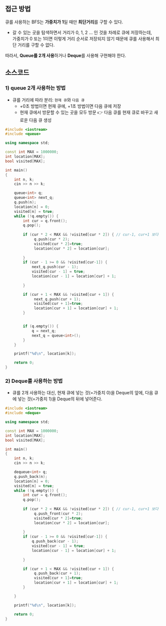 ## 접근 방법
큐를 사용하는 BFS는 **가중치가 1**일 때만 **최단거리**를 구할 수 있다. </br>

- 갈 수 있는 곳을 탐색하면서 거리가 0, 1, 2 ... 인 것을 차례로 큐에 저장하는데, </br>
가중치가 0 또는 1이면 이렇게 거리 순서로 저장되지 않기 때문에 큐를 사용해서 최단 거리를 구할 수 없다.

따라서, **Queue를 2개 사용**하거나 **Deque**를 사용해 구현해야 한다.

## 소스코드
### 1) queue 2개 사용하는 방법

- 큐를 거리에 따라 분리: ``현재 큐``와 ``다음 큐``
  - +0초 방법이면 현재 큐에, +1초 방법이면 다음 큐에 저장
  - 현재 큐에서 방문할 수 있는 곳을 모두 방문 👉 다음 큐를 현재 큐로 바꾸고 새로운 다음 큐 생성
```c++
#include <iostream>
#include <queue>

using namespace std;

const int MAX = 1000000;
int location[MAX];
bool visited[MAX];

int main()
{
    int n, k;
    cin >> n >> k;

    queue<int> q;
    queue<int> next_q;
    q.push(n);
    location[n] = 0;
    visited[n] = true;
    while (!q.empty()) {
        int cur = q.front();
        q.pop();
        
        if (cur * 2 < MAX && !visited[cur * 2]) { // cur-1, cur+1 보다 먼저 수행되어야 함
             q.push(cur * 2);
             visited[cur * 2]=true;
             location[cur * 2] = location[cur];
           
        }
        if (cur - 1 >= 0 && !visited[cur-1]) {
            next_q.push(cur - 1);
            visited[cur - 1] = true;
            location[cur - 1] = location[cur] + 1;
           
        }

        if (cur + 1 < MAX && !visited[cur + 1]) {
             next_q.push(cur + 1);
             visited[cur + 1]=true;
             location[cur + 1] = location[cur] + 1;          
        }


        if (q.empty()) {
            q = next_q;
            next_q = queue<int>();
        }
    }

    printf("%d\n", location[k]);

    return 0;
}
```

### 2) Deque를 사용하는 방법

- 큐를 2개 사용하는 대신, 현재 큐에 넣는 것(=가중치 0)을 Deque의 앞에, 다음 큐에 넣는 것(=가중치 1)을 Deque의 뒤에 넣어준다.

```c++
#include <iostream>
#include <deque>

using namespace std;

const int MAX = 1000000;
int location[MAX];
bool visited[MAX];

int main()
{
    int n, k;
    cin >> n >> k;

    dequeue<int> q;
    q.push_back(n);
    location[n] = 0;
    visited[n] = true;
    while (!q.empty()) {
        int cur = q.front();
        q.pop();
        
        if (cur * 2 < MAX && !visited[cur * 2]) { // cur-1, cur+1 보다 먼저 수행되어야 함
             q.push_front(cur * 2);
             visited[cur * 2]=true;
             location[cur * 2] = location[cur];
           
        }
        if (cur - 1 >= 0 && !visited[cur-1]) {
            q.push_back(cur - 1);
            visited[cur - 1] = true;
            location[cur - 1] = location[cur] + 1;
           
        }

        if (cur + 1 < MAX && !visited[cur + 1]) {
             q.push_back(cur + 1);
             visited[cur + 1]=true;
             location[cur + 1] = location[cur] + 1;          
        }

    }

    printf("%d\n", location[k]);

    return 0;
}
```
